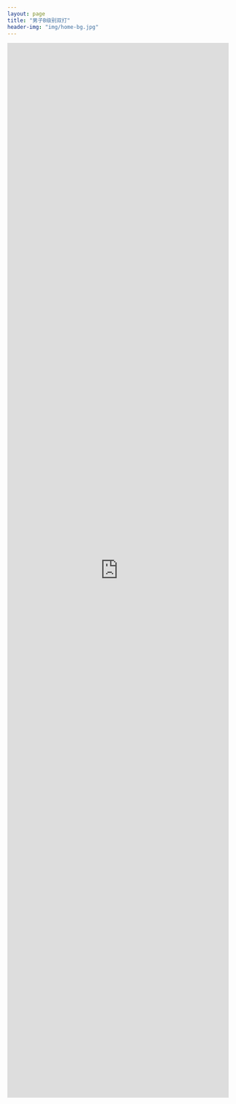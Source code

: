 ```yaml
---
layout: page
title: "男子B级别双打"
header-img: "img/home-bg.jpg"
---
```


<iframe src="https://challonge.com/actc2018_doubleb/module" width="100%" height="2400" frameborder="0" scrolling="auto" allowtransparency="true"></iframe>
